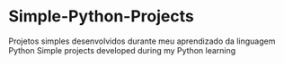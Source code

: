 # Simple-Python-Projects
Projetos simples desenvolvidos durante meu aprendizado da linguagem Python
Simple projects developed during my Python learning

